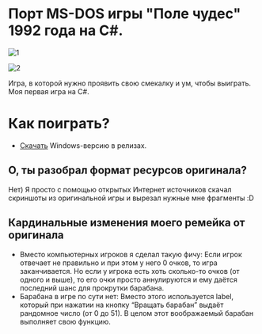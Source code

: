 # Порт MS-DOS игры "Поле чудес" 1992 года на C#.
![1](https://user-images.githubusercontent.com/103532261/197389698-8dc5ee3a-eea4-4ba4-a152-340a9ad1f5c1.png)

![2](https://user-images.githubusercontent.com/103532261/197389730-a50e9026-36c7-49ec-9372-a479f9e449cd.png)

Игра, в которой нужно проявить свою смекалку и ум, чтобы выиграть. Моя первая игра на C#.


# Как поиграть?
* [Скачать](https://github.com/YuraFX/Pole-Chudes-C-Sharp/releases/tag/1.0) Windows-версию в релизах.


## О, ты разобрал формат ресурсов оригинала?
Нет) Я просто с помощью открытых Интернет источников скачал скриншоты из оригинальной игры и вырезал нужные мне фрагменты :D


## Кардинальные изменения моего ремейка от оригинала
* Вместо компьютерных игроков я сделал такую фичу: Если игрок отвечает не правильно и при этом у него 0 очков, то игра заканчивается. Но если у игрока есть хоть сколько-то очков (от одного и выше), то его очки просто аннулируются и ему даётся последний шанс для прокрутки барабана.
* Барабана в игре по сути нет: Вместо этого используется label, который при нажатии на кнопку “Вращать барабан” выдаёт рандомное число (от 0 до 51). В целом этот воображаемый барабан выполняет свою функцию.

